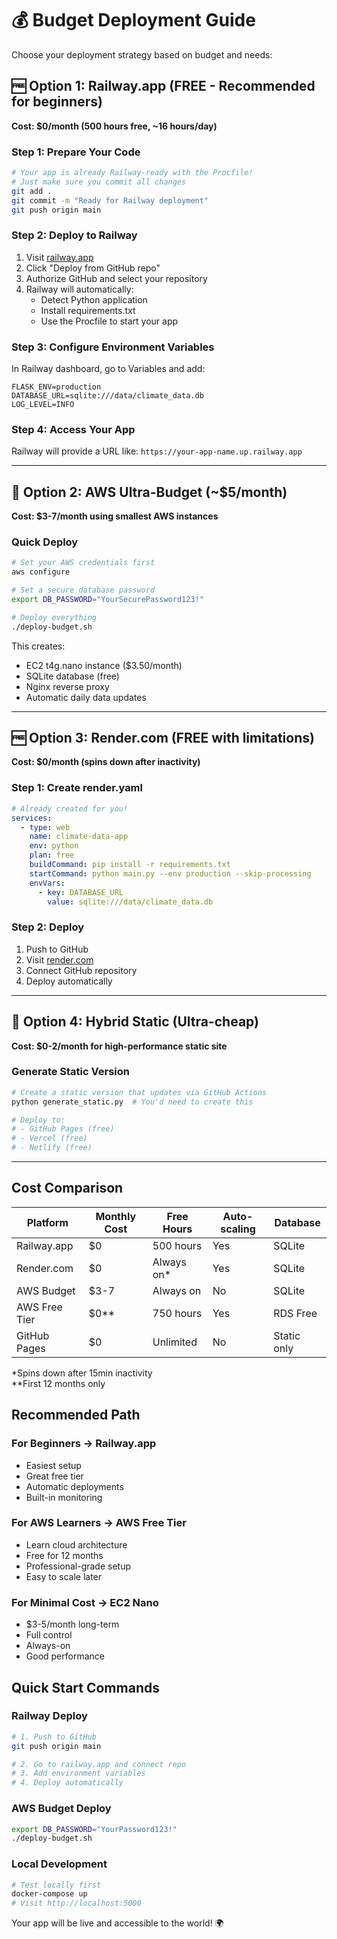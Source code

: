 # 💰 Budget Deployment Guide

Choose your deployment strategy based on budget and needs:

## 🆓 Option 1: Railway.app (FREE - Recommended for beginners)

**Cost: $0/month (500 hours free, ~16 hours/day)**

### Step 1: Prepare Your Code
```bash
# Your app is already Railway-ready with the Procfile!
# Just make sure you commit all changes
git add .
git commit -m "Ready for Railway deployment"
git push origin main
```

### Step 2: Deploy to Railway
1. Visit [railway.app](https://railway.app)
2. Click "Deploy from GitHub repo"
3. Authorize GitHub and select your repository
4. Railway will automatically:
   - Detect Python application
   - Install requirements.txt
   - Use the Procfile to start your app

### Step 3: Configure Environment Variables
In Railway dashboard, go to Variables and add:
```
FLASK_ENV=production
DATABASE_URL=sqlite:///data/climate_data.db
LOG_LEVEL=INFO
```

### Step 4: Access Your App
Railway will provide a URL like: `https://your-app-name.up.railway.app`

---

## 💸 Option 2: AWS Ultra-Budget (~$5/month)

**Cost: $3-7/month using smallest AWS instances**

### Quick Deploy
```bash
# Set your AWS credentials first
aws configure

# Set a secure database password
export DB_PASSWORD="YourSecurePassword123!"

# Deploy everything
./deploy-budget.sh
```

This creates:
- EC2 t4g.nano instance ($3.50/month)
- SQLite database (free)
- Nginx reverse proxy
- Automatic daily data updates

---

## 🆓 Option 3: Render.com (FREE with limitations)

**Cost: $0/month (spins down after inactivity)**

### Step 1: Create render.yaml
```yaml
# Already created for you!
services:
  - type: web
    name: climate-data-app
    env: python
    plan: free
    buildCommand: pip install -r requirements.txt
    startCommand: python main.py --env production --skip-processing
    envVars:
      - key: DATABASE_URL
        value: sqlite:///data/climate_data.db
```

### Step 2: Deploy
1. Push to GitHub
2. Visit [render.com](https://render.com)
3. Connect GitHub repository
4. Deploy automatically

---

## 🎯 Option 4: Hybrid Static (Ultra-cheap)

**Cost: $0-2/month for high-performance static site**

### Generate Static Version
```bash
# Create a static version that updates via GitHub Actions
python generate_static.py  # You'd need to create this

# Deploy to:
# - GitHub Pages (free)
# - Vercel (free)
# - Netlify (free)
```

---

## Cost Comparison

| Platform | Monthly Cost | Free Hours | Auto-scaling | Database |
|----------|-------------|-----------|---------------|----------|
| Railway.app | $0 | 500 hours | Yes | SQLite |
| Render.com | $0 | Always on* | Yes | SQLite |
| AWS Budget | $3-7 | Always on | No | SQLite |
| AWS Free Tier | $0** | 750 hours | Yes | RDS Free |
| GitHub Pages | $0 | Unlimited | No | Static only |

*Spins down after 15min inactivity  
**First 12 months only

## Recommended Path

### For Beginners → Railway.app
- Easiest setup
- Great free tier
- Automatic deployments
- Built-in monitoring

### For AWS Learners → AWS Free Tier
- Learn cloud architecture
- Free for 12 months
- Professional-grade setup
- Easy to scale later

### For Minimal Cost → EC2 Nano
- $3-5/month long-term
- Full control
- Always-on
- Good performance

## Quick Start Commands

### Railway Deploy
```bash
# 1. Push to GitHub
git push origin main

# 2. Go to railway.app and connect repo
# 3. Add environment variables
# 4. Deploy automatically
```

### AWS Budget Deploy  
```bash
export DB_PASSWORD="YourPassword123!"
./deploy-budget.sh
```

### Local Development
```bash
# Test locally first
docker-compose up
# Visit http://localhost:5000
```

Your app will be live and accessible to the world! 🌍